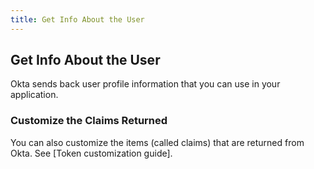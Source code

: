```yaml
---
title: Get Info About the User
---
```

## Get Info About the User

Okta sends back user profile information that you can use in your application.

<StackSelector snippet="getinfo"/>

### Customize the Claims Returned

You can also customize the items (called claims) that are returned from Okta. See [Token customization guide].

<NextSectionLink/>
